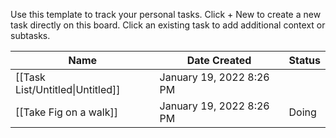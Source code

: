 Use this template to track your personal tasks.
Click + New to create a new task directly on this board.
Click an existing task to add additional context or subtasks.

|Name|Date Created|Status|
|---|---|---|
|[[Task List/Untitled\|Untitled]]|January 19, 2022 8:26 PM||
|[[Take Fig on a walk]]|January 19, 2022 8:26 PM|Doing|
